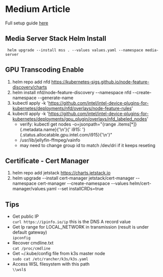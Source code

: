 # Medium Article
Full setup guide [here](https://medium.com/@zep283/kubernetes-hardware-accelerated-home-streamer-a2b12104e24e?source=rss-8f1469682ad5------2)

## Media Server Stack Helm Install
` helm upgrade --install mss . --values values.yaml --namespace media-server`

## GPU Transcoding Enable
1. helm repo add nfd https://kubernetes-sigs.github.io/node-feature-discovery/charts
2. helm install nfd/node-feature-discovery --namespace nfd --create-namespace --generate-name
3. kubectl apply -k 'https://github.com/intel/intel-device-plugins-for-kubernetes/deployments/nfd/overlays/node-feature-rules' 
4. kubectl apply -k 'https://github.com/intel/intel-device-plugins-for-kubernetes/deployments/gpu_plugin/overlays/nfd_labeled_nodes'
    - verify:  kubectl get nodes -o=jsonpath="{range .items[*]}{.metadata.name}{'\n'}{' i915: '}{.status.allocatable.gpu\.intel\.com/i915}{'\n'}"
    - /usr/lib/jellyfin-ffmpeg/vainfo 
    - may need to change group id to match /dev/dri if it keeps reseting

## Certificate - Cert Manager
1. helm repo add jetstack https://charts.jetstack.io
2. helm upgrade --install cert-manager jetstack/cert-manager --namespace cert-manager --create-namespace --values helm/cert-manager/values.yaml --set installCRDs=true

## Tips
- Get public IP  
`curl https://ipinfo.io/ip`
    this is the DNS A record value
- Get Ip range for LOCAL_NETWORK in transmission (result is under default gateway)  
`ipconfig`
- Recover cmdline.txt  
`cat /proc/cmdline`
- Get ~/.kube/config file from k3s master node  
`sudo cat /etc/rancher/k3s/k3s.yaml`
- Access WSL filesystem with this path  
`\\wsl$`
